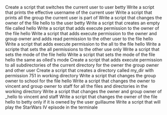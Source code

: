 Create a script that switches the current user to user betty
Write a script that prints the effective username of the current user
Write a script that prints all the group the current user is part of
Write a script that changes the owner of the file hello to the user betty
Write a script that creates an empty file called hello
Write a script that adds execute permission to the owner of the file hello
Write a script that adds execute permission to the owner and group owner and adds read permission to the other user to the file hello 
Write a script that adds execute permission to the all to the file hello
Write a scripte that sets the all permissions to the other use only
Write a script that sets the mode of the file hello
Write a script that sets the mode of the file hello the same as olled's mode
Create a script that adds execute permission to all subdirectories of the current directory for the owner the group owner and other user
Create a script that creates a directory called my_dir with permission 751 in working directory
Write a script that changes the group owner to school for the file hello
Write a script that changes the owner to vincent and group owner to staff for all the files and directories in the working directory
Write a script that changes the owner and group owner of _hello to vincent and staff
Write a script that changes the owner of the file hello to betty only if it is owned by the user guillaume
Write a script that will play the StarWars IV episode in the terminale
